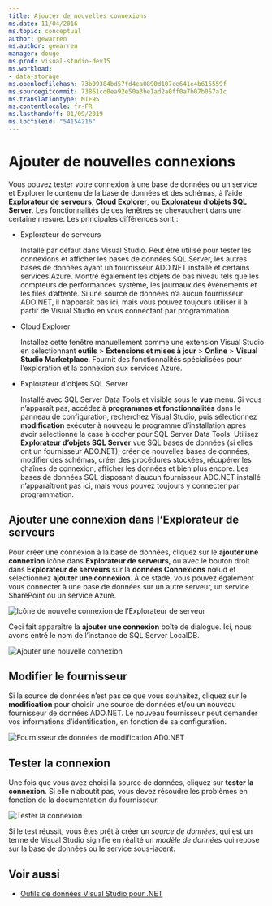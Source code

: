 ```yaml
---
title: Ajouter de nouvelles connexions
ms.date: 11/04/2016
ms.topic: conceptual
author: gewarren
ms.author: gewarren
manager: douge
ms.prod: visual-studio-dev15
ms.workload:
- data-storage
ms.openlocfilehash: 73b09384bd57fd4ea0890d107ce641e4b615559f
ms.sourcegitcommit: 73861cd0ea92e50a3be1ad2a0ff0a7b07b057a1c
ms.translationtype: MTE95
ms.contentlocale: fr-FR
ms.lasthandoff: 01/09/2019
ms.locfileid: "54154216"
---
```

# <a name="add-new-connections"></a>Ajouter de nouvelles connexions

Vous pouvez tester votre connexion à une base de données ou un service et Explorer le contenu de la base de données et des schémas, à l’aide **Explorateur de serveurs**, **Cloud Explorer**, ou **Explorateur d’objets SQL Server**. Les fonctionnalités de ces fenêtres se chevauchent dans une certaine mesure. Les principales différences sont :

- Explorateur de serveurs

   Installé par défaut dans Visual Studio. Peut être utilisé pour tester les connexions et afficher les bases de données SQL Server, les autres bases de données ayant un fournisseur ADO.NET installé et certains services Azure. Montre également les objets de bas niveau tels que les compteurs de performances système, les journaux des événements et les files d’attente. Si une source de données n’a aucun fournisseur ADO.NET, il n’apparaît pas ici, mais vous pouvez toujours utiliser il à partir de Visual Studio en vous connectant par programmation.

- Cloud Explorer

   Installez cette fenêtre manuellement comme une extension Visual Studio en sélectionnant **outils** > **Extensions et mises à jour** > **Online**  >  **Visual Studio Marketplace**. Fournit des fonctionnalités spécialisées pour l’exploration et la connexion aux services Azure.

- Explorateur d'objets SQL Server

   Installé avec SQL Server Data Tools et visible sous le **vue** menu. Si vous n’apparaît pas, accédez à **programmes et fonctionnalités** dans le panneau de configuration, recherchez Visual Studio, puis sélectionnez **modification** exécuter à nouveau le programme d’installation après avoir sélectionné la case à cocher pour SQL Server Data Tools. Utilisez **Explorateur d’objets SQL Server** vue SQL bases de données (si elles ont un fournisseur ADO.NET), créer de nouvelles bases de données, modifier des schémas, créer des procédures stockées, récupérer les chaînes de connexion, afficher les données et bien plus encore. Les bases de données SQL disposant d’aucun fournisseur ADO.NET installé n’apparaîtront pas ici, mais vous pouvez toujours y connecter par programmation.

## <a name="add-a-connection-in-server-explorer"></a>Ajouter une connexion dans l’Explorateur de serveurs

Pour créer une connexion à la base de données, cliquez sur le **ajouter une connexion** icône dans **Explorateur de serveurs**, ou avec le bouton droit dans **Explorateur de serveurs** sur la **données Connexions** nœud et sélectionnez **ajouter une connexion**. À ce stade, vous pouvez également vous connecter à une base de données sur un autre serveur, un service SharePoint ou un service Azure.

![Icône de nouvelle connexion de l’Explorateur de serveur](../data-tools/media/raddata-server-explorer-new-connection-icon.png)

Ceci fait apparaître la **ajouter une connexion** boîte de dialogue. Ici, nous avons entré le nom de l’instance de SQL Server LocalDB.

![Ajouter une nouvelle connexion](../data-tools/media/raddata-add-new-connection-dialog.png)

## <a name="change-the-provider"></a>Modifier le fournisseur

Si la source de données n’est pas ce que vous souhaitez, cliquez sur le **modification** pour choisir une source de données et/ou un nouveau fournisseur de données ADO.NET. Le nouveau fournisseur peut demander vos informations d’identification, en fonction de sa configuration.

![Fournisseur de données de modification AD0.NET](../data-tools/media/raddata-change-ad0.net-data-provider.png)

## <a name="test-the-connection"></a>Tester la connexion

Une fois que vous avez choisi la source de données, cliquez sur **tester la connexion**. Si elle n’aboutit pas, vous devez résoudre les problèmes en fonction de la documentation du fournisseur.

![Tester la connexion](../data-tools/media/raddata-test-connection.png)

Si le test réussit, vous êtes prêt à créer un *source de données*, qui est un terme de Visual Studio signifie en réalité un *modèle de données* qui repose sur la base de données ou le service sous-jacent.

## <a name="see-also"></a>Voir aussi

- [Outils de données Visual Studio pour .NET](../data-tools/visual-studio-data-tools-for-dotnet.md)
